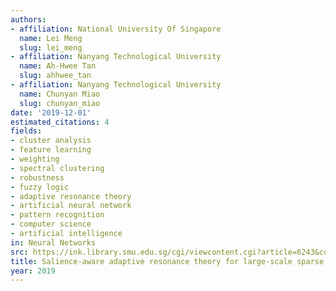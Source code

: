 ```yaml
---
authors:
- affiliation: National University Of Singapore
  name: Lei Meng
  slug: lei_meng
- affiliation: Nanyang Technological University
  name: Ah-Hwee Tan
  slug: ahhwee_tan
- affiliation: Nanyang Technological University
  name: Chunyan Miao
  slug: chunyan_miao
date: '2019-12-01'
estimated_citations: 4
fields:
- cluster analysis
- feature learning
- weighting
- spectral clustering
- robustness
- fuzzy logic
- adaptive resonance theory
- artificial neural network
- pattern recognition
- computer science
- artificial intelligence
in: Neural Networks
src: https://ink.library.smu.edu.sg/cgi/viewcontent.cgi?article=6243&context=sis_research
title: Salience-aware adaptive resonance theory for large-scale sparse data clustering.
year: 2019
---
```

